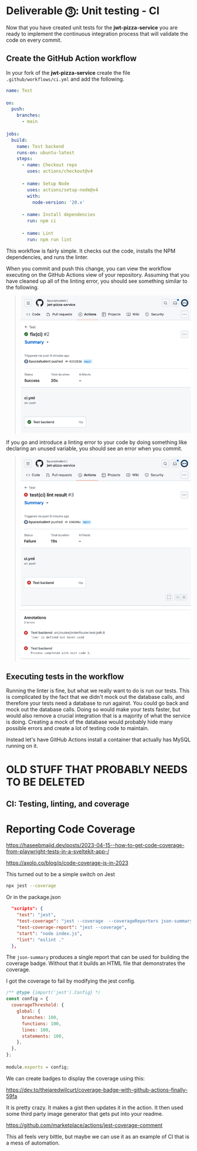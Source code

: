 # Deliverable ⓷: Unit testing - CI

Now that you have created unit tests for the **jwt-pizza-service** you are ready to implement the continuous integration process that will validate the code on every commit.

## Create the GitHub Action workflow

In your fork of the **jwt-pizza-service** create the file `.github/workflows/ci.yml` and add the following.

```yml
name: Test

on:
  push:
    branches:
      - main

jobs:
  build:
    name: Test backend
    runs-on: ubuntu-latest
    steps:
      - name: Checkout repo
        uses: actions/checkout@v4

      - name: Setup Node
        uses: actions/setup-node@v4
        with:
          node-version: '20.x'

      - name: Install dependencies
        run: npm ci

      - name: Lint
        run: npm run lint
```

This workflow is fairly simple. It checks out the code, installs the NPM dependencies, and runs the linter.

When you commit and push this change, you can view the workflow executing on the GitHub Actions view of your repository. Assuming that you have cleaned up all of the linting error, you should see something similar to the following.

> ![action result](actionResult.png)

If you go and introduce a linting error to your code by doing something like declaring an unused variable, you should see an error when you commit.

> ![action result error](actionResultError.png)

## Executing tests in the workflow

Running the linter is fine, but what we really want to do is run our tests. This is complicated by the fact that we didn't mock out the database calls, and therefore your tests need a database to run against. You could go back and mock out the database calls. Doing so would make your tests faster, but would also remove a crucial integration that is a majority of what the service is doing. Creating a mock of the database would probably hide many possible errors and create a lot of testing code to maintain.

Instead let's have GitHub Actions install a container that actually has MySQL running on it.

# OLD STUFF THAT PROBABLY NEEDS TO BE DELETED

## CI: Testing, linting, and coverage

# Reporting Code Coverage

https://haseebmajid.dev/posts/2023-04-15--how-to-get-code-coverage-from-playwright-tests-in-a-sveltekit-app-/

https://axolo.co/blog/p/code-coverage-js-in-2023

This turned out to be a simple switch on Jest

```sh
npx jest --coverage
```

Or in the package.json

```json
  "scripts": {
    "test": "jest",
    "test-coverage": "jest --coverage  --coverageReporters json-summary",
    "test-coverage-report": "jest --coverage",
    "start": "node index.js",
    "lint": "eslint ."
  },
```

The `json-summary` produces a single report that can be used for building the coverage badge. Without that it builds an HTML file that demonstrates the coverage.

I got the coverage to fail by modifying the jest config.

```js
/** @type {import('jest').Config} */
const config = {
  coverageThreshold: {
    global: {
      branches: 100,
      functions: 100,
      lines: 100,
      statements: 100,
    },
  },
};

module.exports = config;
```

We can create badges to display the coverage using this:

https://dev.to/thejaredwilcurt/coverage-badge-with-github-actions-finally-59fa

It is pretty crazy. It makes a gist then updates it in the action. It then used some third party image generator that gets put into your readme.

https://github.com/marketplace/actions/jest-coverage-comment

This all feels very bittle, but maybe we can use it as an example of CI that is a mess of automation.
